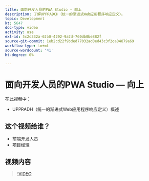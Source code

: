 ```yaml
---
title: 面向开发人员的PWA Studio — 向上
description: 了解UPPRADCH（统一的渐进式Web应用程序响应定义）。
topic: Development
kt: 5647
doc-type: video
activity: use
exl-id: 5c2c332a-62b0-4292-9a2d-760db0be882f
source-git-commit: 1eb2cd22f9bded77032ad0ed43c3f2ca84879a69
workflow-type: tm+mt
source-wordcount: '41'
ht-degree: 0%

---
```


# 面向开发人员的PWA Studio — 向上

在此视频中：

- UPPRADH（统一的渐进式Web应用程序响应定义）概述

## 这个视频给谁？

- 前端开发人员
- 项目经理

## 视频内容

>[!VIDEO](https://video.tv.adobe.com/v/35718?quality=12&learn=on)
